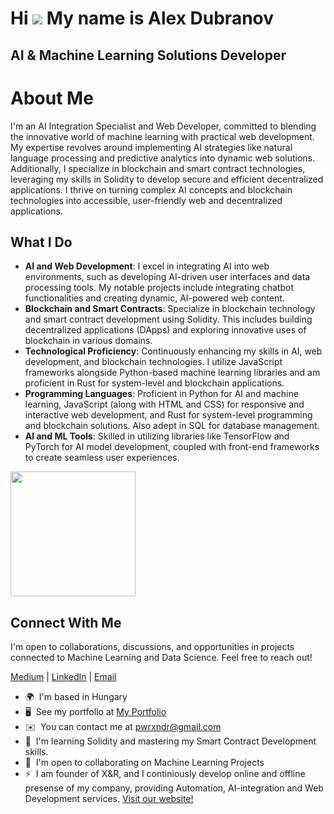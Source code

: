 Hi ![](https://user-images.githubusercontent.com/18350557/176309783-0785949b-9127-417c-8b55-ab5a4333674e.gif) My name is Alex Dubranov
==========================================================================================================================================

AI & Machine Learning Solutions Developer
------------------------------------------

# About Me

I'm an AI Integration Specialist and Web Developer, committed to blending the innovative world of machine learning with practical web development. My expertise revolves around implementing AI strategies like natural language processing and predictive analytics into dynamic web solutions. Additionally, I specialize in blockchain and smart contract technologies, leveraging my skills in Solidity to develop secure and efficient decentralized applications. I thrive on turning complex AI concepts and blockchain technologies into accessible, user-friendly web and decentralized applications.

## What I Do

- **AI and Web Development**: I excel in integrating AI into web environments, such as developing AI-driven user interfaces and data processing tools. My notable projects include integrating chatbot functionalities and creating dynamic, AI-powered web content.
- **Blockchain and Smart Contracts**: Specialize in blockchain technology and smart contract development using Solidity. This includes building decentralized applications (DApps) and exploring innovative uses of blockchain in various domains.
- **Technological Proficiency**: Continuously enhancing my skills in AI, web development, and blockchain technologies. I utilize JavaScript frameworks alongside Python-based machine learning libraries and am proficient in Rust for system-level and blockchain applications.
- **Programming Languages**: Proficient in Python for AI and machine learning, JavaScript (along with HTML and CSS) for responsive and interactive web development, and Rust for system-level programming and blockchain solutions. Also adept in SQL for database management.
- **AI and ML Tools**: Skilled in utilizing libraries like TensorFlow and PyTorch for AI model development, coupled with front-end frameworks to create seamless user experiences.

<a href="https://github.com/PWRXNDR/convoychat">
  <img height=200 align="center" src="https://github-readme-stats.vercel.app/api/top-langs?username=PWRXNDR&hide_progress=true&theme=tokyonight&layout=compact&langs_count=10&card_width=320" />
</a>

## Connect With Me

I'm open to collaborations, discussions, and opportunities in projects connected to Machine Learning and Data Science. Feel free to reach out!

[Medium](https://medium.com/@pwrxndr) | [LinkedIn](https://www.linkedin.com/in/aleksandr-dubranov-394481281/) | [Email](mailto:pwrxndr@gmail.com)


* 🌍  I'm based in Hungary
* 🖥️  See my portfolio at [My Portfolio](https://pwrxndr.github.io/Alex_Dubranov/)
* ✉️  You can contact me at [pwrxndr@gmail.com](mailto:pwrxndr@gmail.com)
* 🧠  I'm learning Solidity and mastering my Smart Contract Development skills.
* 🤝  I'm open to collaborating on Machine Learning Projects
* ⚡  I am founder of X&R, and I continiously develop online and offline presense of my company, providing Automation, AI-integration and Web Development services. [Visit our website!](https://pwrxndr.github.io/xnr_website/)
